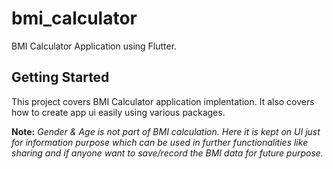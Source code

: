 # bmi_calculator

BMI Calculator Application using Flutter.

## Getting Started

This project covers BMI Calculator application implentation. It also covers how to create app ui easily using various packages.

**Note:** _Gender & Age is not part of BMI calculation. Here it is kept on UI just for information purpose which can be used in further functionalities like sharing  and if anyone want to save/record the BMI data for future purpose._

